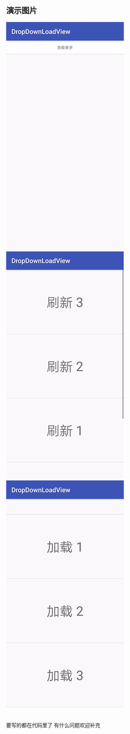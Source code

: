 演示图片
--------
![image](https://github.com/bouquet12138/pictureLibrary/blob/master/refresh1.gif)
![image](https://github.com/bouquet12138/pictureLibrary/blob/master/refresh2.gif)
![image](https://github.com/bouquet12138/pictureLibrary/blob/master/loadMore.gif)

<br>
要写的都在代码里了 有什么问题欢迎补充
	